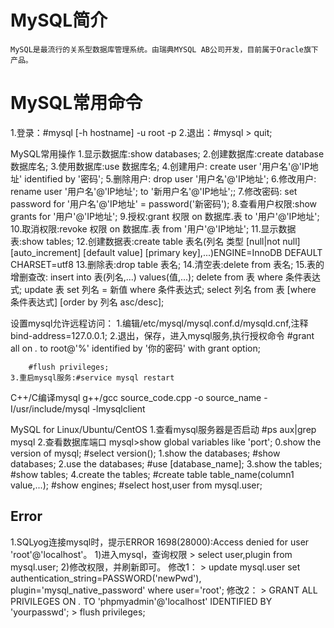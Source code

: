 
MySQL简介
========

	MySQL是最流行的关系型数据库管理系统。由瑞典MYSQL AB公司开发，目前属于Oracle旗下产品。

MySQL常用命令
==========
1.登录：#mysql [-h hostname] -u root -p
2.退出：#mysql > quit;

MySQL常用操作
1.显示数据库:show databases;
2.创建数据库:create database 数据库名;
3.使用数据库:use 数据库名;
4.创建用户: create user '用户名'@'IP地址' identified by '密码';
5.删除用户: drop user '用户名'@'IP地址';
6.修改用户: rename user '用户名'@'IP地址'; to '新用户名'@'IP地址';;
7.修改密码: set password for '用户名'@'IP地址' = password('新密码');
8.查看用户权限:show grants for '用户'@'IP地址';
9.授权:grant 权限 on 数据库.表 to '用户'@'IP地址';
10.取消权限:revoke 权限 on 数据库.表 from '用户'@'IP地址';
11.显示数据表:show tables;
12.创建数据表:create table 表名(列名 类型 [null|not null] [auto_increment] [default value] [primary key],...)ENGINE=InnoDB DEFAULT CHARSET=utf8
13.删除表:drop table 表名;
14.清空表:delete from 表名;
15.表的增删查改:
	insert into 表(列名,...) values(值,...);
	delete from 表 where 条件表达式;
	update 表 set 列名 = 新值 where 条件表达式;
	select 列名 from 表 [where 条件表达式] [order by 列名 asc/desc];



设置mysql允许远程访问：
    1.编辑/etc/mysql/mysql.conf.d/mysqld.cnf,注释bind-address=127.0.0.1;
    2.退出，保存，进入mysql服务,执行授权命令
        #grant all on *.* to root@'%' identified by '你的密码' with grant option;

        #flush privileges;
    3.重启mysql服务:#service mysql restart



C++/C编译mysql
	g++/gcc source_code.cpp -o source_name -I/usr/include/mysql -lmysqlclient



MySQL for Linux/Ubuntu/CentOS
	1.查看mysql服务器是否启动
		#ps aux|grep mysql
	2.查看数据库端口
		mysql>show global variables like 'port';
0.show the version of mysql;
#select version();
1.show the databases;
#show databases;
2.use the databases;
#use [database_name];
3.show the tables;
#show tables;
4.create the tables;
#create table table_name(column1 value,...);
#show engines;
#select host,user from mysql.user;


## Error 
1.SQLyog连接mysql时，提示ERROR 1698(28000):Access denied for user 'root'@'localhost'。
	1)进入mysql，查询权限
		> select user,plugin from mysql.user;
	2)修改权限，并刷新即可。
		修改1：
			> update mysql.user set authentication_string=PASSWORD('newPwd'), plugin='mysql_native_password' where user='root';
		修改2：
			> GRANT ALL PRIVILEGES ON *.* TO 'phpmyadmin'@'localhost' IDENTIFIED BY 'yourpasswd';
		> flush privileges;
